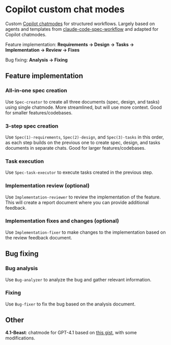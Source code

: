 # Copilot custom chat modes

Custom [Copilot chatmodes](https://code.visualstudio.com/docs/copilot/chat/chat-modes) for structured workflows. Largely based on agents and templates from [claude-code-spec-workflow](https://github.com/Pimzino/claude-code-spec-workflow) and adapted for Copilot chatmodes.

Feature implementation: **Requirements → Design → Tasks → Implementation -> Review -> Fixes**

Bug fixing: **Analysis → Fixing**

## Feature implementation

### All-in-one spec creation

Use `Spec-creator` to create all three documents (spec, design, and tasks) using single chatmode. More streamlined, but will use more context. Good for smaller features/codebases.

### 3-step spec creation

Use `Spec(1)-requirements`, `Spec(2)-design`, and `Spec(3)-tasks` in this order, as each step builds on the previous one to create spec, design, and tasks documents in separate chats. Good for larger features/codebases.

### Task execution

Use `Spec-task-executor` to execute tasks created in the previous step.

### Implementation review (optional)

Use `Implementation-reviewer` to review the implementation of the feature. This will create a report document where you can provide additional feedback.

### Implementation fixes and changes (optional)

Use `Implementation-fixer` to make changes to the implementation based on the review feedback document.

## Bug fixing

### Bug analysis

Use `Bug-analyzer` to analyze the bug and gather relevant information.

### Fixing

Use `Bug-fixer` to fix the bug based on the analysis document.

## Other

**4.1-Beast**: chatmode for GPT-4.1 based on [this gist](https://gist.github.com/burkeholland/88af0249c4b6aff3820bf37898c8bacf), with some modifications.

